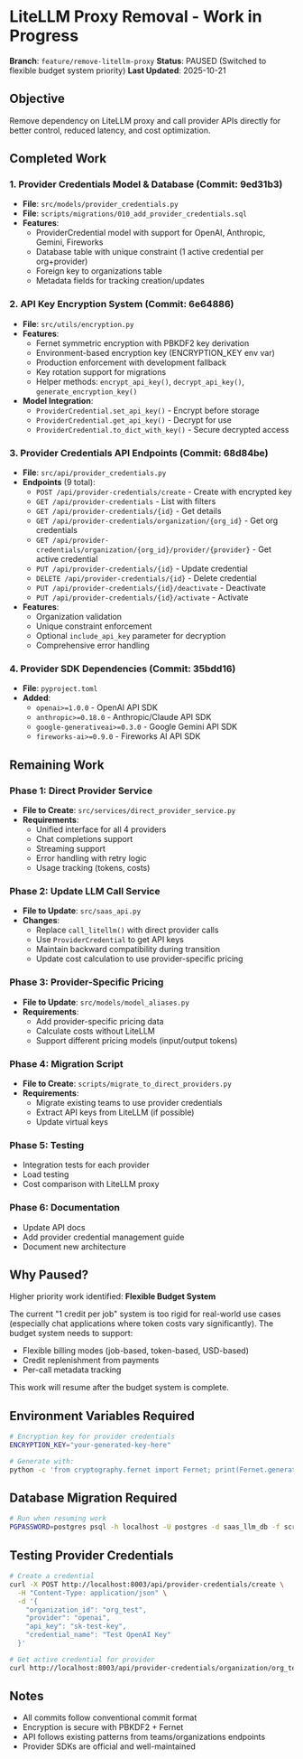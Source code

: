 # LiteLLM Proxy Removal - Work in Progress

**Branch**: `feature/remove-litellm-proxy`
**Status**: PAUSED (Switched to flexible budget system priority)
**Last Updated**: 2025-10-21

## Objective
Remove dependency on LiteLLM proxy and call provider APIs directly for better control, reduced latency, and cost optimization.

## Completed Work

### 1. Provider Credentials Model & Database (Commit: 9ed31b3)
- **File**: `src/models/provider_credentials.py`
- **File**: `scripts/migrations/010_add_provider_credentials.sql`
- **Features**:
  - ProviderCredential model with support for OpenAI, Anthropic, Gemini, Fireworks
  - Database table with unique constraint (1 active credential per org+provider)
  - Foreign key to organizations table
  - Metadata fields for tracking creation/updates

### 2. API Key Encryption System (Commit: 6e64886)
- **File**: `src/utils/encryption.py`
- **Features**:
  - Fernet symmetric encryption with PBKDF2 key derivation
  - Environment-based encryption key (ENCRYPTION_KEY env var)
  - Production enforcement with development fallback
  - Key rotation support for migrations
  - Helper methods: `encrypt_api_key()`, `decrypt_api_key()`, `generate_encryption_key()`
- **Model Integration**:
  - `ProviderCredential.set_api_key()` - Encrypt before storage
  - `ProviderCredential.get_api_key()` - Decrypt for use
  - `ProviderCredential.to_dict_with_key()` - Secure decrypted access

### 3. Provider Credentials API Endpoints (Commit: 68d84be)
- **File**: `src/api/provider_credentials.py`
- **Endpoints** (9 total):
  - `POST /api/provider-credentials/create` - Create with encrypted key
  - `GET /api/provider-credentials` - List with filters
  - `GET /api/provider-credentials/{id}` - Get details
  - `GET /api/provider-credentials/organization/{org_id}` - Get org credentials
  - `GET /api/provider-credentials/organization/{org_id}/provider/{provider}` - Get active credential
  - `PUT /api/provider-credentials/{id}` - Update credential
  - `DELETE /api/provider-credentials/{id}` - Delete credential
  - `PUT /api/provider-credentials/{id}/deactivate` - Deactivate
  - `PUT /api/provider-credentials/{id}/activate` - Activate
- **Features**:
  - Organization validation
  - Unique constraint enforcement
  - Optional `include_api_key` parameter for decryption
  - Comprehensive error handling

### 4. Provider SDK Dependencies (Commit: 35bdd16)
- **File**: `pyproject.toml`
- **Added**:
  - `openai>=1.0.0` - OpenAI API SDK
  - `anthropic>=0.18.0` - Anthropic/Claude API SDK
  - `google-generativeai>=0.3.0` - Google Gemini API SDK
  - `fireworks-ai>=0.9.0` - Fireworks AI API SDK

## Remaining Work

### Phase 1: Direct Provider Service
- **File to Create**: `src/services/direct_provider_service.py`
- **Requirements**:
  - Unified interface for all 4 providers
  - Chat completions support
  - Streaming support
  - Error handling with retry logic
  - Usage tracking (tokens, costs)

### Phase 2: Update LLM Call Service
- **File to Update**: `src/saas_api.py`
- **Changes**:
  - Replace `call_litellm()` with direct provider calls
  - Use `ProviderCredential` to get API keys
  - Maintain backward compatibility during transition
  - Update cost calculation to use provider-specific pricing

### Phase 3: Provider-Specific Pricing
- **File to Update**: `src/models/model_aliases.py`
- **Requirements**:
  - Add provider-specific pricing data
  - Calculate costs without LiteLLM
  - Support different pricing models (input/output tokens)

### Phase 4: Migration Script
- **File to Create**: `scripts/migrate_to_direct_providers.py`
- **Requirements**:
  - Migrate existing teams to use provider credentials
  - Extract API keys from LiteLLM (if possible)
  - Update virtual keys

### Phase 5: Testing
- Integration tests for each provider
- Load testing
- Cost comparison with LiteLLM proxy

### Phase 6: Documentation
- Update API docs
- Add provider credential management guide
- Document new architecture

## Why Paused?

Higher priority work identified: **Flexible Budget System**

The current "1 credit per job" system is too rigid for real-world use cases (especially chat applications where token costs vary significantly). The budget system needs to support:
- Flexible billing modes (job-based, token-based, USD-based)
- Credit replenishment from payments
- Per-call metadata tracking

This work will resume after the budget system is complete.

## Environment Variables Required

```bash
# Encryption key for provider credentials
ENCRYPTION_KEY="your-generated-key-here"

# Generate with:
python -c 'from cryptography.fernet import Fernet; print(Fernet.generate_key().decode())'
```

## Database Migration Required

```bash
# Run when resuming work
PGPASSWORD=postgres psql -h localhost -U postgres -d saas_llm_db -f scripts/migrations/010_add_provider_credentials.sql
```

## Testing Provider Credentials

```bash
# Create a credential
curl -X POST http://localhost:8003/api/provider-credentials/create \
  -H "Content-Type: application/json" \
  -d '{
    "organization_id": "org_test",
    "provider": "openai",
    "api_key": "sk-test-key",
    "credential_name": "Test OpenAI Key"
  }'

# Get active credential for provider
curl http://localhost:8003/api/provider-credentials/organization/org_test/provider/openai
```

## Notes

- All commits follow conventional commit format
- Encryption is secure with PBKDF2 + Fernet
- API follows existing patterns from teams/organizations endpoints
- Provider SDKs are official and well-maintained
